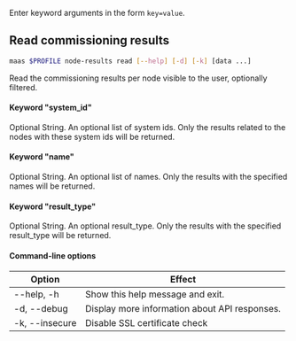 Enter keyword arguments in the form `key=value`.

## Read commissioning results

```bash
maas $PROFILE node-results read [--help] [-d] [-k] [data ...] 
```

Read the commissioning results per node visible to the user, optionally filtered.

#### Keyword "system_id"
Optional String.  An optional list of system ids. Only the results related to the nodes with these system ids will be returned.

#### Keyword "name"
Optional String. An optional list of names. Only the results with the specified names will be returned.

#### Keyword "result_type"
Optional String. An optional result_type. Only the results with the specified result_type will be returned.

#### Command-line options
| Option | Effect |
|-----|-----|
| --help, -h | Show this help message and exit. |
| -d, --debug | Display more information about API responses. |
| -k, --insecure | Disable SSL certificate check |
